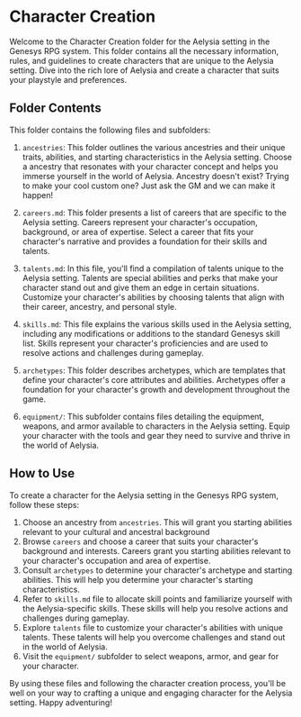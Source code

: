 # Character Creation

Welcome to the Character Creation folder for the Aelysia setting in the Genesys RPG system. This folder contains all the necessary information, rules, and guidelines to create characters that are unique to the Aelysia setting. Dive into the rich lore of Aelysia and create a character that suits your playstyle and preferences.

## Folder Contents

This folder contains the following files and subfolders:

1. `ancestries`: This folder outlines the various ancestries and their unique traits, abilities, and starting characteristics in the Aelysia setting. Choose a ancestry that resonates with your character concept and helps you immerse yourself in the world of Aelysia. Ancestry doesn't exist? Trying to make your cool custom one? Just ask the GM and we can make it happen!

2. `careers.md`: This folder presents a list of careers that are specific to the Aelysia setting. Careers represent your character's occupation, background, or area of expertise. Select a career that fits your character's narrative and provides a foundation for their skills and talents.

3. `talents.md`: In this file, you'll find a compilation of talents unique to the Aelysia setting. Talents are special abilities and perks that make your character stand out and give them an edge in certain situations. Customize your character's abilities by choosing talents that align with their career, ancestry, and personal style.

4. `skills.md`: This file explains the various skills used in the Aelysia setting, including any modifications or additions to the standard Genesys skill list. Skills represent your character's proficiencies and are used to resolve actions and challenges during gameplay.

5. `archetypes`: This folder describes archetypes, which are templates that define your character's core attributes and abilities. Archetypes offer a foundation for your character's growth and development throughout the game.

6. `equipment/`: This subfolder contains files detailing the equipment, weapons, and armor available to characters in the Aelysia setting. Equip your character with the tools and gear they need to survive and thrive in the world of Aelysia.

## How to Use

To create a character for the Aelysia setting in the Genesys RPG system, follow these steps:

1. Choose an ancestry from `ancestries`. This will grant you starting abilities relevant to your cultural and ancestral background
2. Browse `careers` and choose a career that suits your character's background and interests. Careers grant you starting abilities relevant to your character's occupation and area of expertise.
3. Consult `archetypes`  to determine your character's archetype and starting abilities. This will help you determine your character's starting characteristics.
4. Refer to `skills.md` file to allocate skill points and familiarize yourself with the Aelysia-specific skills. These skills will help you resolve actions and challenges during gameplay.
5. Explore `talents` file to customize your character's abilities with unique talents. These talents will help you overcome challenges and stand out in the world of Aelysia.
6. Visit the `equipment/` subfolder to select weapons, armor, and gear for your character.

By using these files and following the character creation process, you'll be well on your way to crafting a unique and engaging character for the Aelysia setting. Happy adventuring!
